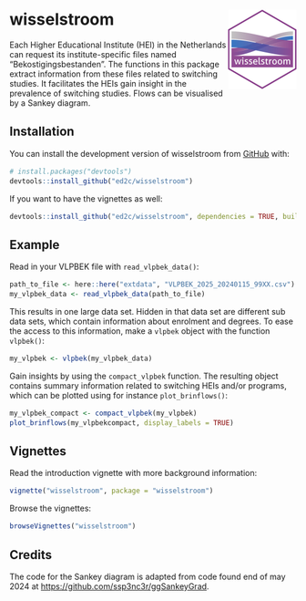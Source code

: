 
<!-- README.md is generated from README.Rmd. Please edit that file -->

# wisselstroom <img src="man/figures/logo.png" align="right" height="139" alt="" />

<!-- badges: start -->
<!-- badges: end -->

Each Higher Educational Institute (HEI) in the Netherlands can request
its institute-specific files named “Bekostigingsbestanden”. The
functions in this package extract information from these files related
to switching studies. It facilitates the HEIs gain insight in the
prevalence of switching studies. Flows can be visualised by a Sankey
diagram.

## Installation

You can install the development version of wisselstroom from
[GitHub](https://github.com/) with:

``` r
# install.packages("devtools")
devtools::install_github("ed2c/wisselstroom")
```

If you want to have the vignettes as well:

``` r
devtools::install_github("ed2c/wisselstroom", dependencies = TRUE, build_vignettes = TRUE)
```

## Example

Read in your VLPBEK file with `read_vlpbek_data()`:

``` r
path_to_file <- here::here("extdata", "VLPBEK_2025_20240115_99XX.csv")
my_vlpbek_data <- read_vlpbek_data(path_to_file)
```

This results in one large data set. Hidden in that data set are
different sub data sets, which contain information about enrolment and
degrees. To ease the access to this information, make a `vlpbek` object
with the function `vlpbek()`:

``` r
my_vlpbek <- vlpbek(my_vlpbek_data)
```

Gain insights by using the `compact_vlpbek` function. The resulting
object contains summary information related to switching HEIs and/or
programs, which can be plotted using for instance `plot_brinflows()`:

``` r
my_vlpbek_compact <- compact_vlpbek(my_vlpbek)
plot_brinflows(my_vlpbekcompact, display_labels = TRUE)
```

## Vignettes

Read the introduction vignette with more background information:

``` r
vignette("wisselstroom", package = "wisselstroom")
```

Browse the vignettes:

``` r
browseVignettes("wisselstroom")
```

## Credits

The code for the Sankey diagram is adapted from code found end of may
2024 at <https://github.com/ssp3nc3r/ggSankeyGrad>.
